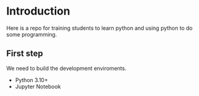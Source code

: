 # Introduction
Here is a repo for training students to learn python and using python to do some programming.

## First step
We need to build the development enviroments. 
* Python 3.10+
* Jupyter Notebook
